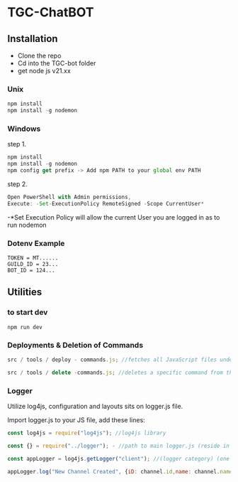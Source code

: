 # TGC-ChatBOT

## Installation

- Clone the repo
- Cd into the TGC-bot folder
- get node js v21.xx

### Unix
```js
npm install
npm install -g nodemon
```
### Windows
step 1.

```js
npm install
npm install -g nodemon
npm config get prefix -> Add npm PATH to your global env PATH
```

step 2.

```js
Open PowerShell with Admin permissions,
Execute: -Set-ExecutionPolicy RemoteSigned -Scope CurrentUser*
```

-\*Set Execution Policy will allow the current User you are logged in as to run nodemon

### Dotenv Example

```
TOKEN = MT......
GUILD_ID = 23...
BOT_ID = 124...
```

## Utilities

### to start dev

`npm run dev`

### Deployments & Deletion of Commands

```js
src / tools / deploy - commands.js; //fetches all JavaScript files under /commands/utility and published them. (node .\src\tools\deploy-commands.js)

src / tools / delete -commands.js; //deletes a specific command from the bot! (You should also remove the file and the remove the '/' command from the Apps Integration bot Management Panel)`
```

### Logger

Utilize log4js, configuration and layouts sits on logger.js file.

Import logger.js to your JS file, add these lines:

```js
const log4js = require("log4js"); //log4js library

const {} = require("../logger"); - //path to main logger.js (reside in the src folder)

const appLogger = log4js.getLogger("client"); //(logger category) (one of: app | channel | client)

appLogger.log("New Channel Created", {iD: channel.id,name: channel.name}); // usage example writes to the logger that a new channel was created with the channel ID and the channel name.
```
